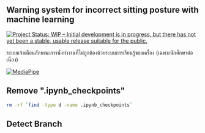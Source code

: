 ## Warning system for incorrect sitting posture with machine learning
[![Project Status: WIP – Initial development is in progress, but there has not yet been a stable, usable release suitable for the public.](https://www.repostatus.org/badges/latest/wip.svg)](https://www.repostatus.org/#wip)


ระบบแจ้งเตือนลักษณะการนั่งทำงานที่ไม่ถูกต้องด้วยระบบการเรียนรู้ของเครื่อง (เฉพาะนักศึกษาต่อเนื่อง)


[![MediaPipe](https://google.github.io/mediapipe/images/mediapipe_small.png)](https://google.github.io/mediapipe/)



## Remove ".ipynb_checkpoints"

```sh
rm -rf `find -type d -name .ipynb_checkpoints`
```
## Detect Branch
